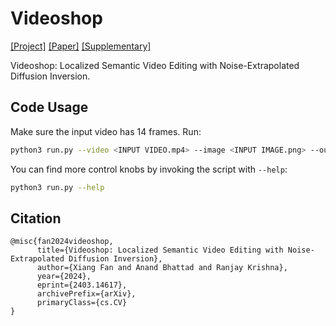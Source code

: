# Videoshop

[[Project]](https://videoshop-editing.github.io/)
[[Paper]](https://arxiv.org/abs/2403.14617)
[[Supplementary]](https://videoshop-editing.github.io/static/supplementary)

Videoshop: Localized Semantic Video Editing with Noise-Extrapolated Diffusion Inversion.

## Code Usage

Make sure the input video has 14 frames. Run:
```sh
python3 run.py --video <INPUT VIDEO.mp4> --image <INPUT IMAGE.png> --output <OUTPUT VIDEO.mp4>
```

You can find more control knobs by invoking the script with `--help`:
```sh
python3 run.py --help
```

## Citation

```
@misc{fan2024videoshop,
      title={Videoshop: Localized Semantic Video Editing with Noise-Extrapolated Diffusion Inversion}, 
      author={Xiang Fan and Anand Bhattad and Ranjay Krishna},
      year={2024},
      eprint={2403.14617},
      archivePrefix={arXiv},
      primaryClass={cs.CV}
}
```
